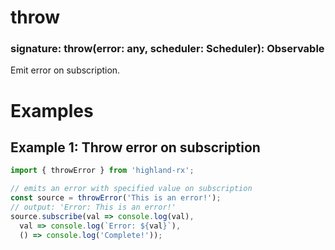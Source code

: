 # throw
### signature: throw(error: any, scheduler: Scheduler): Observable
Emit error on subscription.

# Examples
## Example 1: Throw error on subscription
```javascript
import { throwError } from 'highland-rx';

// emits an error with specified value on subscription
const source = throwError('This is an error!');
// output: 'Error: This is an error!'
source.subscribe(val => console.log(val),
  val => console.log(`Error: ${val}`),
  () => console.log('Complete!'));

```